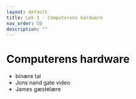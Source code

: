 ```yaml
---
layout: default
title: Lek 3 - Computerens hardware 
nav_order: 50
description: ""
---
```

# Computerens hardware

* binære tal
* Jons nand gate video
* James gæstelære


